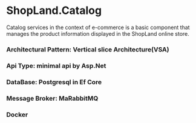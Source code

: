 # ShopLand.Catalog
Catalog services in the context of e-commerce is a basic component that manages the product information displayed in the ShopLand online store.

### Architectural Pattern: Vertical slice Architecture(VSA)

### Api Type: minimal api by Asp.Net

### DataBase: Postgresql in Ef Core

### Message Broker: MaRabbitMQ

### Docker
